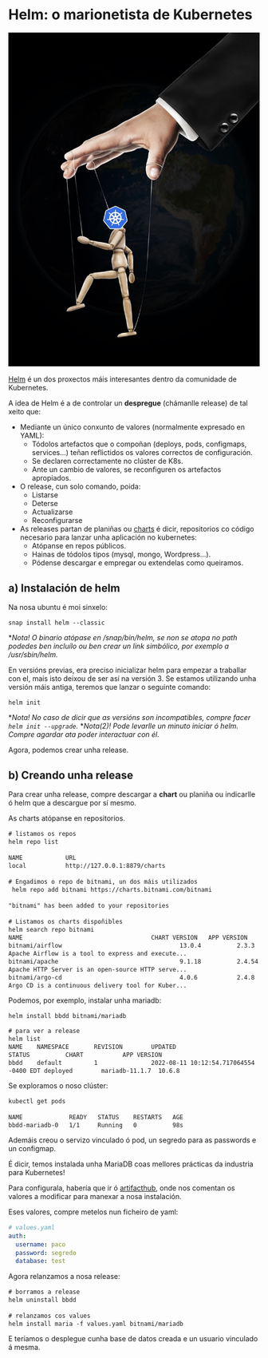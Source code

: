 # Helm: o marionetista de Kubernetes

![helm1](./../_media/03/helm1.jpg)

[Helm](https://helm.sh/) é un dos proxectos máis interesantes dentro da comunidade de Kubernetes. 

A idea de Helm é a de controlar un **despregue** (chámanlle release) de tal xeito que:

- Mediante un único conxunto de valores (normalmente expresado en YAML):
  - Tódolos artefactos que o compoñan (deploys, pods, configmaps, services...) teñan reflictidos os valores correctos de configuración.
  - Se declaren correctamente no clúster de K8s.
  - Ante un cambio de valores, se reconfiguren os artefactos apropiados. 
- O release, cun solo comando, poida:
  - Listarse
  - Deterse
  - Actualizarse
  - Reconfigurarse
- As releases partan de planiñas ou [charts](https://github.com/helm/charts) é dicir, repositorios co código necesario para lanzar unha aplicación no kubernetes:
  - Atópanse en repos públicos.
  - Hainas de tódolos tipos (mysql, mongo, Wordpress...).
  - Pódense descargar e empregar ou extendelas como queiramos.

## a) Instalación de helm

Na nosa ubuntu é moi sinxelo:
```shell
snap install helm --classic
```

 **Nota! O binario atópase en /snap/bin/helm, se non se atopa no path podedes ben incluílo ou ben crear un link simbólico, por exemplo a /usr/sbin/helm.*

En versións previas, era preciso inicializar helm para empezar a traballar con el, mais isto deixou de ser así na versión 3. Se estamos utilizando unha versión máis antiga, teremos que lanzar o seguinte comando: 

```shell
helm init
```

**Nota!  No caso de dicir que as versións son incompatibles, compre facer `helm init --upgrade`.*
**Nota(2)! Pode levarlle un minuto iniciar ó helm. Compre agardar ata poder interactuar con él.* 

Agora, podemos crear unha release. 

## b) Creando unha release

Para crear unha release, compre descargar a **chart** ou planiña ou indicarlle ó helm que a descargue por sí mesmo. 

As charts atópanse en repositorios. 

```shell
# listamos os repos
helm repo list

NAME            URL
local           http://127.0.0.1:8879/charts

# Engadimos o repo de bitnami, un dos máis utilizados
 helm repo add bitnami https://charts.bitnami.com/bitnami

"bitnami" has been added to your repositories

# Listamos os charts dispoñibles
helm search repo bitnami
NAME                                    CHART VERSION   APP VERSION                     
bitnami/airflow                                 13.0.4          2.3.3           Apache Airflow is a tool to express and execute...
bitnami/apache                                  9.1.18          2.4.54          Apache HTTP Server is an open-source HTTP serve...
bitnami/argo-cd                                 4.0.6           2.4.8           Argo CD is a continuous delivery tool for Kuber...
```

Podemos, por exemplo, instalar unha mariadb:
```shell
helm install bbdd bitnami/mariadb
```

```shell
# para ver a release
helm list
NAME    NAMESPACE       REVISION        UPDATED                                 STATUS          CHART           APP VERSION
bbdd    default         1               2022-08-11 10:12:54.717064554 -0400 EDT deployed        mariadb-11.1.7  10.6.8      
```

Se exploramos o noso clúster:
```shell
kubectl get pods

NAME             READY   STATUS    RESTARTS   AGE
bbdd-mariadb-0   1/1     Running   0          98s

```

Ademáis creou o servizo vinculado ó pod, un segredo para as passwords e un configmap.

É dicir, temos instalada unha MariaDB coas mellores prácticas da industria para Kubernetes!

Para configurala, habería que ir ó [artifacthub](https://artifacthub.io/packages/helm/bitnami/mariadb), onde nos comentan os valores a modificar para manexar a nosa instalación. 

Eses valores, compre metelos nun ficheiro de yaml:
```yaml
# values.yaml
auth:
  username: paco
  password: segredo
  database: test
```

Agora relanzamos a nosa release:

```shell
# borramos a release
helm uninstall bbdd

# relanzamos cos values
helm install maria -f values.yaml bitnami/mariadb
```

E teríamos o desplegue cunha base de datos creada e un usuario vinculado á mesma. 
